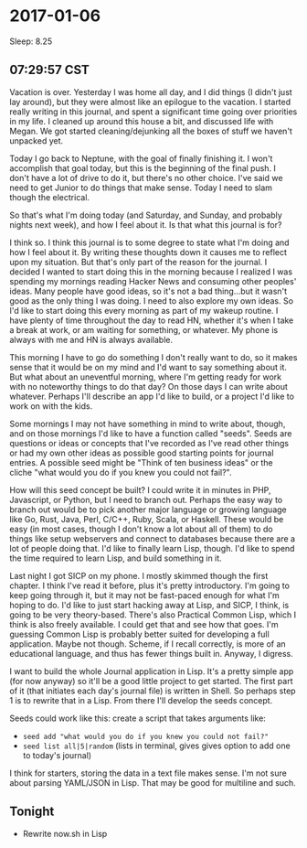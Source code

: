 2017-01-06
==========

Sleep: 8.25

## 07:29:57 CST

Vacation is over. Yesterday I was home all day, and I did things (I didn't just lay around), but they were almost like an epilogue to the vacation. I started really writing in this journal, and spent a significant time going over priorities in my life. I cleaned up around this house a bit, and discussed life with Megan. We got started cleaning/dejunking all the boxes of stuff we haven't unpacked yet.

Today I go back to Neptune, with the goal of finally finishing it. I won't accomplish that goal today, but this is the beginning of the final push. I don't have a lot of drive to do it, but there's no other choice. I've said we need to get Junior to do things that make sense. Today I need to slam though the electrical.

So that's what I'm doing today (and Saturday, and Sunday, and probably nights next week), and how I feel about it. Is that what this journal is for?

I think so. I think this journal is to some degree to state what I'm doing and how I feel about it. By writing these thoughts down it causes me to reflect upon my situation. But that's only part of the reason for the journal. I decided I wanted to start doing this in the morning because I realized I was spending my mornings reading Hacker News and consuming other peoples' ideas. Many people have good ideas, so it's not a bad thing...but it wasn't good as the only thing I was doing. I need to also explore my own ideas. So I'd like to start doing this every morning as part of my wakeup routine. I have plenty of time throughout the day to read HN, whether it's when I take a break at work, or am waiting for something, or whatever. My phone is always with me and HN is always available. 

This morning I have to go do something I don't really want to do, so it makes sense that it would be on my mind and I'd want to say something about it. But what about an uneventful morning, where I'm getting ready for work with no noteworthy things to do that day? On those days I can write about whatever. Perhaps I'll describe an app I'd like to build, or a project I'd like to work on with the kids.

Some mornings I may not have something in mind to write about, though, and on those mornings I'd like to have a function called "seeds". Seeds are questions or ideas or concepts that I've recorded as I've read other things or had my own other ideas as possible good starting points for journal entries. A possible seed might be "Think of ten business ideas" or the cliche "what would you do if you knew you could not fail?". 

How will this seed concept be built? I could write it in minutes in PHP, Javascript, or Python, but I need to branch out. Perhaps the easy way to branch out would be to pick another major language or growing language like Go, Rust, Java, Perl, C/C++, Ruby, Scala, or Haskell. These would be easy (in most cases, though I don't know a lot about all of them) to do things like setup webservers and connect to databases because there are a lot of people doing that. I'd like to finally learn Lisp, though. I'd like to spend the time required to learn Lisp, and build something in it.

Last night I got SICP on my phone. I mostly skimmed though the first chapter. I think I've read it before, plus it's pretty introductory. I'm going to keep going through it, but it may not be fast-paced enough for what I'm hoping to do. I'd like to just start hacking away at Lisp, and SICP, I think, is going to be very theory-based. There's also Practical Common Lisp, which I think is also freely available. I could get that and see how that goes. I'm guessing Common Lisp is probably better suited for developing a full application. Maybe not though. Scheme, if I recall correctly, is more of an educational language, and thus has fewer things built in. Anyway, I digress.

I want to build the whole Journal application in Lisp. It's a pretty simple app (for now anyway) so it'll be a good little project to get started. The first part of it (that initiates each day's journal file) is written in Shell. So perhaps step 1 is to rewrite that in a Lisp. From there I'll develop the seeds concept.

Seeds could work like this: create a script that takes arguments like:

* `seed add "what would you do if you knew you could not fail?"`
* `seed list all|5|random` (lists in terminal, gives gives option to add one to today's journal)

I think for starters, storing the data in a text file makes sense. I'm not sure about parsing YAML/JSON in Lisp. That may be good for multiline and such. 

## Tonight

* Rewrite now.sh in Lisp